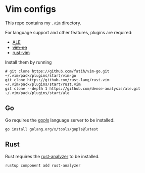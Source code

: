 # Vim configs

This repo contains my `.vim` directory.

For language support and other features, plugins are required:

* [ALE](https://github.com/dense-analysis/ale)
* ~~[vim-go](https://github.com/fatih/vim-go)~~
* [rust-vim](https://github.com/rust-lang/rust.vim)


Install them by running

```shell
# git clone https://github.com/fatih/vim-go.git ~/.vim/pack/plugins/start/vim-go
git clone https://github.com/rust-lang/rust.vim ~/.vim/pack/plugins/start/rust.vim
git clone --depth 1 https://github.com/dense-analysis/ale.git ~/.vim/pack/plugins/start/ale
```

## Go

Go requires the [gopls](https://github.com/golang/tools) language server to be installed.

```shell
go install golang.org/x/tools/gopls@latest
```

## Rust

Rust requires the [rust-analyzer](https://github.com/rust-lang/rust-analyzer) to be installed.

```shell
rustup component add rust-analyzer
```

